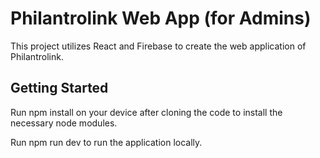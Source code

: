 # Philantrolink Web App (for Admins)

This project utilizes React and Firebase to create the web application of Philantrolink.

## Getting Started

Run npm install on your device after cloning the code to install the necessary node modules.

Run npm run dev to run the application locally.

